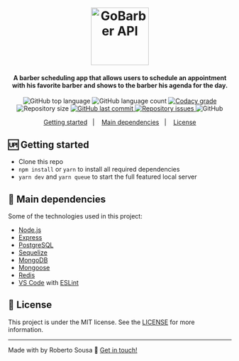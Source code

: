 
<h1 align="center">
    <img alt="GoBarber API" src="https://res.cloudinary.com/robertosousa1/image/upload/v1574952272/github-readme/gobarber_mbk0jl.svg" height=130 />
    <br>
</h1>

<h4 align="center">
  A barber scheduling app that allows users to schedule an appointment with his favorite barber and shows to the barber his agenda for the day.
</h4>
<p align="center">
  <img alt="GitHub top language" src="https://img.shields.io/github/languages/top/robertosousa1/gobarber-api.svg">
  
  <img alt="GitHub language count" src="https://img.shields.io/github/languages/count/robertosousa1/gobarber-api.svg">
  
  <a href="https://www.codacy.com/app/robertosousa1/gobarber-api?utm_source=github.com&amp;utm_medium=referral&amp;utm_content=robertosousa1/gobarber-api&amp;utm_campaign=Badge_Grade">
    <img alt="Codacy grade" src="https://img.shields.io/codacy/grade/70c8e79c83b442278f6c276ebf117ae4.svg">
  </a>
  
  <img alt="Repository size" src="https://img.shields.io/github/repo-size/robertosousa1/gobarber-api.svg">
  <a href="https://github.com/robertosousa1/gobarber-api/commits/master">
    <img alt="GitHub last commit" src="https://img.shields.io/github/last-commit/robertosousa1/gobarber-api.svg">
  </a>
  
  <a href="https://github.com/robertosousa1/gobarber-api/issues">
    <img alt="Repository issues" src="https://img.shields.io/github/issues/robertosousa1/gobarber-api.svg">
  </a>
  
  <img alt="GitHub" src="https://img.shields.io/github/license/robertosousa1/gobarber-api.svg">   
</p>

<p align="center">
  <a href="#up-getting-started">Getting started</a>&nbsp;&nbsp;&nbsp;|&nbsp;&nbsp;&nbsp;
  <a href="#rocket-main-dependencies">Main dependencies</a>&nbsp;&nbsp;&nbsp;|&nbsp;&nbsp;&nbsp;
  <a href="#memo-license">License</a>
</p>

## :up: Getting started
-   Clone this repo
-   `npm install` or `yarn` to install all required dependencies
-   `yarn dev` and `yarn queue` to start the full featured local server

## :rocket: Main dependencies

Some of the technologies used in this project:

-  [Node.js][nodejs]
-  [Express](https://expressjs.com/)
-  [PostgreSQL](https://www.postgresql.org/)
-  [Sequelize](http://docs.sequelizejs.com/)
-  [MongoDB](https://www.mongodb.com/)
-  [Mongoose](https://mongoosejs.com/)
-  [Redis](https://redis.io/)
-  [VS Code][vc] with [ESLint][vceslint]

## :memo: License
This project is under the MIT license. See the [LICENSE]([https://github.com/robertosousa1/gobarber-api/blob/master/LICENSE]) for more information.

---

Made with by Roberto Sousa :wave: [Get in touch!](https://www.linkedin.com/in/robertosousa01/)

[nodejs]: https://nodejs.org/
[yarn]: https://yarnpkg.com/
[vc]: https://code.visualstudio.com/
[vceditconfig]: https://marketplace.visualstudio.com/items?itemName=EditorConfig.EditorConfig
[vceslint]: https://marketplace.visualstudio.com/items?itemName=dbaeumer.vscode-eslint
